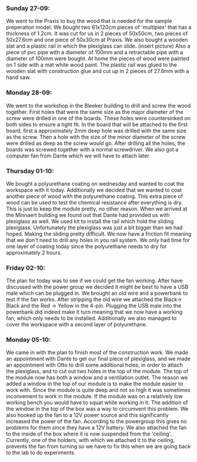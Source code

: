 ### Sunday 27-09:

We went to the Praxis to buy the wood that is needed for the sample preperation model. 
We bought two 61x120cm pieces of 'multiplex' that has a thickness of 1.2cm.
It was cut for us in 2 pieces of 50x50cm, two pieces of 50x27.6cm and one piece of 50x30cm at Praxis.
We also bought a wooden slat and a plastic rail in which the plexiglass can slide. (insert picture)
Also a piece of pvc pipe with a diameter of 100mm and a retractable pipe with a diameter of 100mm were bought.
At home the pieces of wood were painted on 1 side with a mat white wood paint.
The plastic rail was glued to the wooden slat with construction glue and cut up in 2 pieces of 27.6mm with a hand saw.

### Monday 28-09:

We went to the workshop in the Bleeker building to drill and screw the wood together.
First holes that were the same size as the major diameter of the screw were drilled in one of the boards.
These holes were countersinked on both sides to ensure a tight fit.
In the board that will be attached to the first board, first a approximately 2mm deep hole was drilled with the same size as the screw.
Then a hole with the size of the minor diameter of the screw were drilled as deep as the screw would go.
After drilling all the holes, the boards was screwed together with a normal screwdriver.
We also got a computer fan from Dante which we will have to attach later.

### Thursday 01-10:

We bought a polyurethane coating on wednesday and wanted to coat the workspace with it today. Additionally we decided that we wanted to coat another piece of wood with the polyurethane coating. This extra piece of wood can be used to test the chemical resistance after everything is dry. This is just to keep the module pretty, no other reason. When we arrived at the Minnaert building we found out that Dante had provided us with plexiglass as well. We used kit to install the rail which hold the sliding plexiglass. Unfortunately the plexiglass was just a bit bigger than we had hoped. Making the sliding pretty difficult. We now have a friction fit meaning that we don't need to drill any holes in you rail system. We only had time for one layer of coating today since the polyurethane needs to dry for approximately 2 hours.

### Friday 02-10:

The plan for today was to see if we could get the fan working. After have discussed with the power group we decided it might be best to have a USB male which can be plugged in. We brought an old wire and a powerbank to test if the fan works. After stripping the old wire we attached the Black-> Black and the Red -> Yellow in the 4-pin. Plugging the USB male into the powerbank did indeed make it turn meaning that we now have a working fan, which only needs to be installed. Additionally we also managed to cover the workspace with a second layer of polyurethane.

### Monday 05-10:

We came in with the plan to finish most of the construction work. We made an appointment with Dante to get our final piece of plexiglass, and we made an appointment with Otto to drill some additional holes, in order to attach the plexiglass, and to cut out two holes in the top of the module. The top of the module now has both a window and a ventilation outlet. The reason we added a window in the top of our module is to make the module easier to work with. Since the module is quite deep and not so high it was sometimes inconvenient to work in the module. If the module was on a relatively low working bench you would have to squat while working in it. The addition of the window in the top of the box was a way to circumvent this problem. We also hooked up the fan to a 12V power source and this significantly increased the power of the fan. According to the powergroup this gives no problems for them since they have a 12V battery. We also attached the fan to the inside of the box where it is now suspended from the 'ceiling'. Currently, one of the holders, with which we attached it to the ceiling, prevents the fan from turning so we have to fix this when we are going back to the lab to do experiments.  


